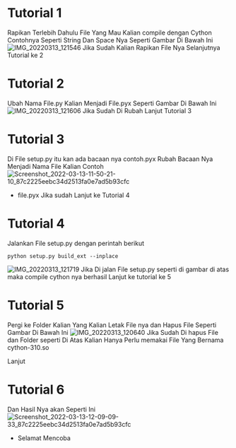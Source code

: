 # Tutorial 1
Rapikan Terlebih Dahulu File Yang Mau Kalian compile dengan Cython
Contohnya Seperti String Dan Space Nya Seperti Gambar Di Bawah Ini
![IMG_20220313_121546](https://user-images.githubusercontent.com/101085369/158046243-97fa5714-ade5-4506-a4f7-4a257c7bb718.jpg)
Jika Sudah Kalian Rapikan File Nya Selanjutnya Tutorial ke 2

# Tutorial 2
Ubah Nama File.py Kalian Menjadi File.pyx Seperti Gambar Di Bawah Ini
![IMG_20220313_121606](https://user-images.githubusercontent.com/101085369/158046265-28c27b3f-3c45-442f-92ed-0fee19c06a70.jpg)
Jika Sudah Di Rubah Lanjut Tutorial 3

# Tutorial 3
Di File setup.py itu kan ada bacaan nya contoh.pyx
Rubah Bacaan Nya Menjadi Nama File Kalian Contoh
![Screenshot_2022-03-13-11-50-21-10_87c2225eebc34d2513fa0e7ad5b93cfc](https://user-images.githubusercontent.com/101085369/158045784-e6dcc838-d01c-4d27-971c-6cfca993b6fa.png)

- file.pyx
Jika sudah Lanjut ke Tutorial 4

# Tutorial 4
Jalankan File setup.py dengan perintah berikut
```
python setup.py build_ext --inplace
```
![IMG_20220313_121719](https://user-images.githubusercontent.com/101085369/158046222-76265b3c-7f82-4ec9-8bd9-dd73bc606ce2.jpg)
Jika Di jalan File setup.py seperti di gambar di atas maka compile cython nya berhasil
Lanjut ke tutorial ke 5

# Tutorial 5
Pergi ke Folder Kalian Yang Kalian Letak File nya dan Hapus File Seperti Gambar Di Bawah Ini
![IMG_20220313_120640](https://user-images.githubusercontent.com/101085369/158045958-664d5d1a-4537-4026-b761-02f6d88ebdac.jpg)
Jika Sudah Di hapus File dan Folder seperti Di Atas
Kalian Hanya Perlu memakai File Yang Bernama cython-310.so

Lanjut

# Tutorial 6
Dan Hasil Nya akan Seperti Ini
![Screenshot_2022-03-13-12-09-09-33_87c2225eebc34d2513fa0e7ad5b93cfc](https://user-images.githubusercontent.com/101085369/158046009-8a856391-5c0c-45d0-b32b-03fe518c3acb.png)

- Selamat Mencoba

